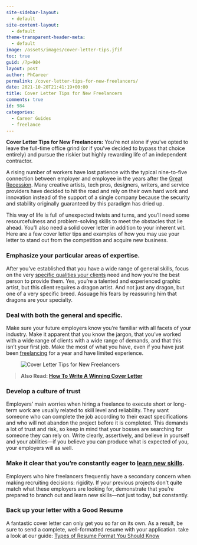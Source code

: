 ```yaml
---
site-sidebar-layout:
  - default
site-content-layout:
  - default
theme-transparent-header-meta:
  - default
image: /assets/images/cover-letter-tips.jfif
toc: true
guid: /?p=984
layout: post
author: PhCareer
permalink: /cover-letter-tips-for-new-freelancers/
date: 2021-10-20T21:41:19+00:00
title: Cover Letter Tips for New Freelancers
comments: true
id: 984
categories:
  - Career Guides
  - freelance
---
```

**Cover Letter Tips for New Freelancers:** You&#8217;re not alone if you&#8217;ve opted to leave the full-time office grind (or if you&#8217;ve decided to bypass that choice entirely) and pursue the riskier but highly rewarding life of an independent contractor.

A rising number of workers have lost patience with the typical nine-to-five connection between employer and employee in the years after the [Great Recession](https://en.wikipedia.org/wiki/Great_Recession). Many creative artists, tech pros, designers, writers, and service providers have decided to hit the road and rely on their own hard work and innovation instead of the support of a single company because the security and stability originally guaranteed by this paradigm has dried up.

This way of life is full of unexpected twists and turns, and you&#8217;ll need some resourcefulness and problem-solving skills to meet the obstacles that lie ahead. You&#8217;ll also need a solid cover letter in addition to your inherent wit. Here are a few cover letter tips and examples of how you may use your letter to stand out from the competition and acquire new business.

 
### **Emphasize your particular areas of expertise.**

After you&#8217;ve established that you have a wide range of general skills, focus on the very [specific qualities your clients](/employer-how-to-find-the-best-candidate-with-the-skills-you-need/) need and how you&#8217;re the best person to provide them. Yes, you&#8217;re a talented and experienced graphic artist, but this client requires a dragon artist. And not just any dragon, but one of a very specific breed. Assuage his fears by reassuring him that dragons are your specialty.

 

### **Deal with both the general and specific.**

Make sure your future employers know you&#8217;re familiar with all facets of your industry. Make it apparent that you know the jargon, that you&#8217;ve worked with a wide range of clients with a wide range of demands, and that this isn&#8217;t your first job. Make the most of what you have, even if you have just been [freelancing](/category/work-from-home/) for a year and have limited experience.

<figure class="wp-block-image size-full">

<img loading="lazy" width="735" height="598" src="/wp-content/uploads/2021/10/Cover-Letter-Tips-for-New-Freelancers.jpg" alt="Cover Letter Tips for New Freelancers" class="wp-image-985" srcset="/wp-content/uploads/2021/10/Cover-Letter-Tips-for-New-Freelancers.jpg 735w, /wp-content/uploads/2021/10/Cover-Letter-Tips-for-New-Freelancers-300x244.jpg 300w" sizes="(max-width: 735px) 100vw, 735px" /> </figure> 

<blockquote class="wp-block-quote">
  <p>
    <strong>Also Read: <a href="/how-to-write-a-winning-cover-letter/">How To Write A Winning Cover Letter</a></strong>
  </p>
</blockquote>



### **Develop a culture of trust**

Employers&#8217; main worries when hiring a freelance to execute short or long-term work are usually related to skill level and reliability. They want someone who can complete the job according to their exact specifications and who will not abandon the project before it is completed. This demands a lot of trust and risk, so keep in mind that your bosses are searching for someone they can rely on. Write clearly, assertively, and believe in yourself and your abilities—if you believe you can produce what is expected of you, your employers will as well.



### **Make it clear that you&#8217;re constantly eager to [learn new skills](/how-to-learn-new-skills-for-your-resume/).**

Employers who hire freelancers frequently have a secondary concern when making recruiting decisions: rigidity. If your previous projects don&#8217;t quite match what these employers are looking for, demonstrate that you&#8217;re prepared to branch out and learn new skills—not just today, but constantly.



### **Back up your letter with a Good Resume**

A fantastic cover letter can only get you so far on its own. As a result, be sure to send a complete, well-formatted resume with your application. take a look at our guide: [Types of Resume Format You Should Know](/types-of-resume-format-you-should-know/)

